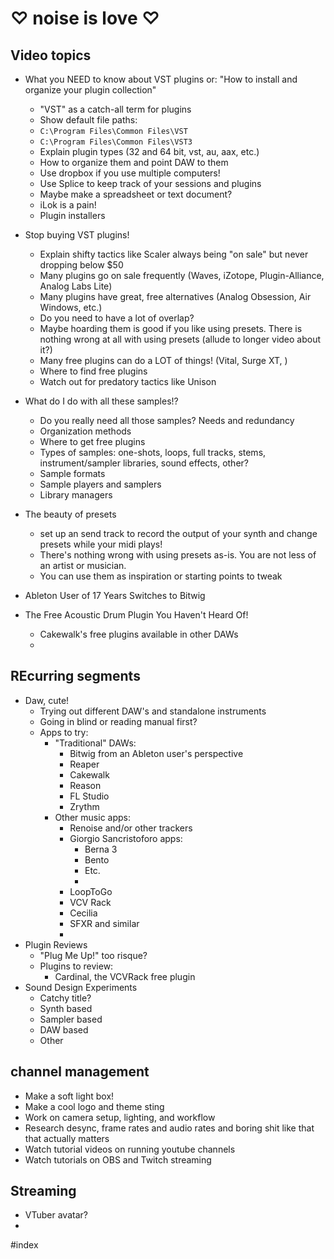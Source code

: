 # ♡ noise is love ♡
## Video topics
- What you NEED to know about VST plugins
	or: "How to install and organize your plugin collection"
	- "VST" as a catch-all term for plugins
	- Show default file paths:
	 - `C:\Program Files\Common Files\VST` 
	 - `C:\Program Files\Common Files\VST3`
	- Explain plugin types (32 and 64 bit, vst, au, aax, etc.)
	- How to organize them and point DAW to them
	- Use dropbox if you use multiple computers!
	- Use Splice to keep track of your sessions and plugins
	- Maybe make a spreadsheet or text document?
	- iLok is a pain!
	- Plugin installers
- Stop buying VST plugins!
	- Explain shifty tactics like Scaler always being "on sale" but never dropping below $50
	- Many plugins go on sale frequently (Waves, iZotope, Plugin-Alliance, Analog Labs Lite)
	- Many plugins have great, free alternatives (Analog Obsession, Air Windows, etc.)
	- Do you need to have a lot of overlap?
	- Maybe hoarding them is good if you like using presets. There is nothing wrong at all with using presets (allude to longer video about it?)
	- Many free plugins can do a LOT of things! (Vital, Surge XT, )
	- Where to find free plugins
	- Watch out for predatory tactics like Unison
- What do I do with all these samples!?
	- Do you really need all those samples? Needs and redundancy
	- Organization methods
	- Where to get free plugins
	- Types of samples: one-shots, loops, full tracks, stems, instrument/sampler libraries, sound effects, other?
	- Sample formats
	- Sample players and samplers
	- Library managers
- The beauty of presets
	- set up an send track to record the output of your synth and change presets while your midi plays!
	- There's nothing wrong with using presets as-is. You are not less of an artist or musician.
	- You can use them as inspiration or starting points to tweak

- Ableton User of 17 Years Switches to Bitwig
- The Free Acoustic Drum Plugin You Haven't Heard Of!
	- Cakewalk's free plugins available in other DAWs
	- 
## REcurring segments
- Daw, cute!
	- Trying out different DAW's and standalone instruments
	- Going in blind or reading manual first?
	- Apps to try:
		- "Traditional" DAWs: 
			- Bitwig from an Ableton user's perspective
			- Reaper
			- Cakewalk
			- Reason
			- FL Studio
			- Zrythm
		- Other music apps:
			- Renoise and/or other trackers
			- Giorgio Sancristoforo apps:
				- Berna 3
				- Bento
				- Etc.
				- 
			- LoopToGo
			- VCV Rack
			- Cecilia
			- SFXR and similar
			- 
- Plugin Reviews
	- "Plug Me Up!" too risque?
	- Plugins to review:
		- Cardinal, the VCVRack free plugin 
- Sound Design Experiments
	- Catchy title?
	- Synth based
	- Sampler based
	- DAW based
	- Other
## channel management
- Make a soft light box!
- Make a cool logo and theme sting
- Work on camera setup, lighting, and workflow
- Research desync, frame rates and audio rates and boring shit like that that actually matters
- Watch tutorial videos on running youtube channels
- Watch tutorials on OBS and Twitch streaming
## Streaming
- VTuber avatar?
- 


#index 
